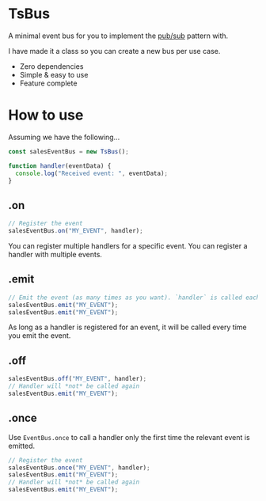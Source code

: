 # TsBus

A minimal event bus for you to implement the [pub/sub](https://en.wikipedia.org/wiki/Publish–subscribe_pattern)
pattern with.

I have made it a class so you can create a new bus per use case.

- Zero dependencies
- Simple & easy to use
- Feature complete

# How to use

Assuming we have the following...

```js
const salesEventBus = new TsBus();

function handler(eventData) {
  console.log("Received event: ", eventData);
}
```

## .on

```js
// Register the event
salesEventBus.on("MY_EVENT", handler);
```

You can register multiple handlers for a specific event. You can register a handler with multiple events.

## .emit

```js
// Emit the event (as many times as you want). `handler` is called each time the event is emitted.
salesEventBus.emit("MY_EVENT");
salesEventBus.emit("MY_EVENT");
```

As long as a handler is registered for an event, it will be called every time you emit the event.

## .off

```js
salesEventBus.off("MY_EVENT", handler);
// Handler will *not* be called again
salesEventBus.emit("MY_EVENT");
```

## .once

Use `EventBus.once` to call a handler only the first time the relevant event is emitted.

```js
// Register the event
salesEventBus.once("MY_EVENT", handler);
salesEventBus.emit("MY_EVENT");
// Handler will *not* be called again
salesEventBus.emit("MY_EVENT");
```
